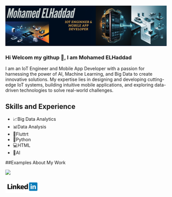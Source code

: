 ![I am IOT Engineer &Mobile app developer](https://github.com/mohamed0oo01/mohamed0oo01/blob/main/Black%20Gold%20Minimalist%20Elegant%20Business%20LinkedIn%20Banner%20(5).png)


### Hi Welcom my githup 👋, I am Mohamed ELHaddad



I am an  IoT Engineer and Mobile App Developer with a passion for harnessing the power of AI, Machine Learning, and Big Data to create innovative solutions. My expertise lies in designing and developing cutting-edge IoT systems, building intuitive mobile applications, and exploring data-driven technologies to solve real-world challenges.

## Skills and Experience
* 📈Big Data Analytics 
* 📊Data Analysis 
* 📱Fluttrt 
* 🐍Python 
* 💻HTML
* 🤖AI

##Examples About My Work

<img src ="https://github.com/mohamed0oo01/mohamed0oo01/blob/main/76PT.gif" width="256"/>


[<img src='https://github.com/mohamed0oo01/mohamed0oo01/blob/main/linkedin-logo-on-transparent-background-free-vector.jpg' alt='linkedin' height='40'>]([[https://www.linkedin.com/in/https://www.linkedin.com/in/mohamed-elhaddad-ab5a052a4?lipi=urn%3Ali%3Apage%3Ad_flagship3_profile_view_base_contact_details%3BEVYBP20jT9i%2BGnSMYy7YpA%3D%3D/](https://www.linkedin.com/in/mohamed-elhaddad-ab5a052a4/)](https://www.linkedin.com/in/mohamed-elhaddad-ab5a052a4/))  

